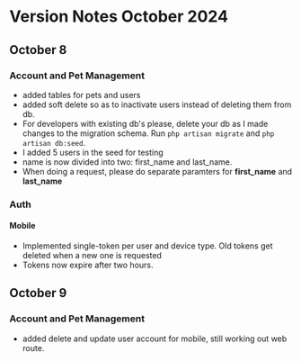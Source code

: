 # Version Notes October 2024
## October 8

### Account and Pet Management
- added tables for pets and users
- added soft delete so as to inactivate users instead of deleting them from db.
- For developers with existing db's please, delete your db as I made changes to the migration schema. Run ```php artisan migrate``` and ```php artisan db:seed```. 
- I added 5 users in the seed for testing
- name is now divided into two: first_name and last_name. 
- When doing a request, please do separate paramters for **first_name** and **last_name**

### Auth
#### Mobile
- Implemented single-token per user and device type. Old tokens get deleted when a new one is requested
- Tokens now expire after two hours.

## October 9

### Account and Pet Management
- added delete and update user account for mobile, still working out web route.

